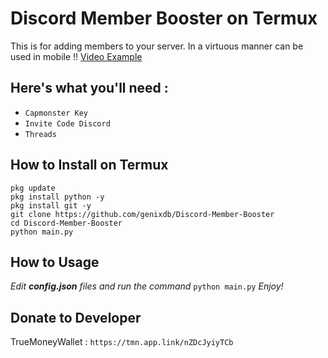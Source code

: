 # Discord Member Booster on Termux
This is for adding members to your server. In a virtuous manner can be used in mobile !!
[Video Example](https://media.discordapp.net/attachments/1147173873046011998/1149170580097081365/Screenshot_20230906-212355_Termux.jpg)
## Here's what you'll need :
- `Capmonster Key` 
- `Invite Code Discord`
- `Threads`
## How to Install on Termux
```
pkg update
pkg install python -y
pkg install git -y
git clone https://github.com/genixdb/Discord-Member-Booster
cd Discord-Member-Booster
python main.py
```
 ## How to Usage
 *Edit **config.json** files and run the command* `python main.py` *Enjoy!*
 
 ## Donate to Developer
TrueMoneyWallet : ```https://tmn.app.link/nZDcJyiyTCb```
